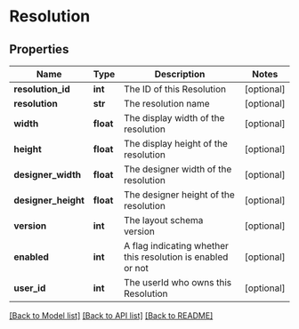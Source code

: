 # Resolution

## Properties
Name | Type | Description | Notes
------------ | ------------- | ------------- | -------------
**resolution_id** | **int** | The ID of this Resolution | [optional] 
**resolution** | **str** | The resolution name | [optional] 
**width** | **float** | The display width of the resolution | [optional] 
**height** | **float** | The display height of the resolution | [optional] 
**designer_width** | **float** | The designer width of the resolution | [optional] 
**designer_height** | **float** | The designer height of the resolution | [optional] 
**version** | **int** | The layout schema version | [optional] 
**enabled** | **int** | A flag indicating whether this resolution is enabled or not | [optional] 
**user_id** | **int** | The userId who owns this Resolution | [optional] 

[[Back to Model list]](../README.md#documentation-for-models) [[Back to API list]](../README.md#documentation-for-api-endpoints) [[Back to README]](../README.md)


